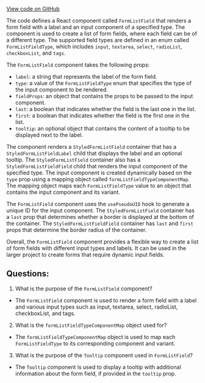 [View code on GitHub](https://github.com/technologiestiftung/kulturdaten-frontend/blob/master/components/FormList/FormListField.tsx)

The code defines a React component called `FormListField` that renders a form field with a label and an input component of a specified type. The component is used to create a list of form fields, where each field can be of a different type. The supported field types are defined in an enum called `FormListFieldType`, which includes `input`, `textarea`, `select`, `radioList`, `checkboxList`, and `tags`.

The `FormListField` component takes the following props:

- `label`: a string that represents the label of the form field.
- `type`: a value of the `FormListFieldType` enum that specifies the type of the input component to be rendered.
- `fieldProps`: an object that contains the props to be passed to the input component.
- `last`: a boolean that indicates whether the field is the last one in the list.
- `first`: a boolean that indicates whether the field is the first one in the list.
- `tooltip`: an optional object that contains the content of a tooltip to be displayed next to the label.

The component renders a `StyledFormListField` container that has a `StyledFormListFieldLabel` child that displays the label and an optional tooltip. The `StyledFormListField` container also has a `StyledFormListFieldField` child that renders the input component of the specified type. The input component is created dynamically based on the `type` prop using a mapping object called `formListFieldTypeComponentMap`. The mapping object maps each `FormListFieldType` value to an object that contains the input component and its variant.

The `FormListField` component uses the `usePseudoUID` hook to generate a unique ID for the input component. The `StyledFormListField` container has a `last` prop that determines whether a border is displayed at the bottom of the container. The `StyledFormListFieldField` container has `last` and `first` props that determine the border radius of the container.

Overall, the `FormListField` component provides a flexible way to create a list of form fields with different input types and labels. It can be used in the larger project to create forms that require dynamic input fields.
## Questions: 
 1. What is the purpose of the `FormListField` component?
- The `FormListField` component is used to render a form field with a label and various input types such as input, textarea, select, radioList, checkboxList, and tags.

2. What is the `formListFieldTypeComponentMap` object used for?
- The `formListFieldTypeComponentMap` object is used to map each `FormListFieldType` to its corresponding component and variant.

3. What is the purpose of the `Tooltip` component used in `FormListField`?
- The `Tooltip` component is used to display a tooltip with additional information about the form field, if provided in the `tooltip` prop.